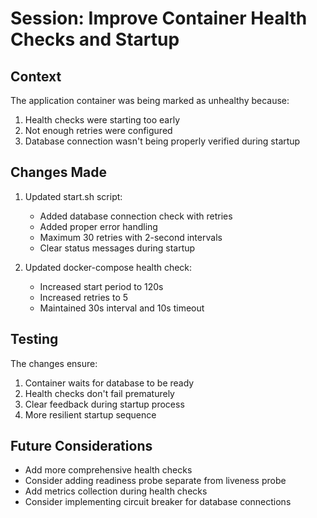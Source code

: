 # Session: Improve Container Health Checks and Startup

## Context
The application container was being marked as unhealthy because:
1. Health checks were starting too early
2. Not enough retries were configured
3. Database connection wasn't being properly verified during startup

## Changes Made
1. Updated start.sh script:
   - Added database connection check with retries
   - Added proper error handling
   - Maximum 30 retries with 2-second intervals
   - Clear status messages during startup

2. Updated docker-compose health check:
   - Increased start period to 120s
   - Increased retries to 5
   - Maintained 30s interval and 10s timeout

## Testing
The changes ensure:
1. Container waits for database to be ready
2. Health checks don't fail prematurely
3. Clear feedback during startup process
4. More resilient startup sequence

## Future Considerations
- Add more comprehensive health checks
- Consider adding readiness probe separate from liveness probe
- Add metrics collection during health checks
- Consider implementing circuit breaker for database connections
